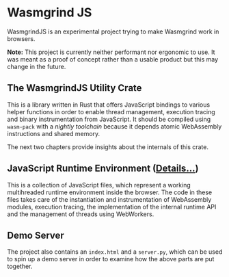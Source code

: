 # Wasmgrind JS
WasmgrindJS is an experimental project trying to make Wasmgrind work in browsers. 

**Note:** This project is currently neither performant nor ergonomic to use. It was meant as a proof of concept rather than a usable product but this may change in the future.

## The WasmgrindJS Utility Crate
This is a library written in Rust that offers JavaScript bindings to various helper functions in order to enable thread management, execution tracing and binary instrumentation from JavaScript. It should be compiled using `wasm-pack` with a _nightly toolchain_ because it depends atomic WebAssembly instructions and shared memory.

The next two chapters provide insights about the internals of this crate.

## JavaScript Runtime Environment ([Details...](./wasmgrind_js/js_runtime_environment.md))
This is a collection of JavaScript files, which represent a working multihreaded runtime environment inside the browser. The code in these files takes care of the instantiation and instrumentation of WebAssembly modules, execution tracing, the implementation of the internal runtime API and the management of threads using WebWorkers.

## Demo Server
The project also contains an `index.html` and a `server.py`, which can be used to spin up a demo server in order to examine how the above parts are put together.
